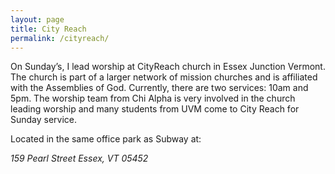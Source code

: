 ```yaml
---
layout: page
title: City Reach
permalink: /cityreach/
---
```


On Sunday’s, I lead worship at CityReach church in Essex Junction Vermont. The church is part of a larger network of mission churches and is affiliated with the Assemblies of God. Currently, there are two services: 10am and 5pm. The worship team from Chi Alpha is very involved in the church leading worship and many students from UVM come to City Reach for Sunday service.

Located in the same office park as Subway at:

<address>
159 Pearl Street
Essex, VT 05452
</address>
